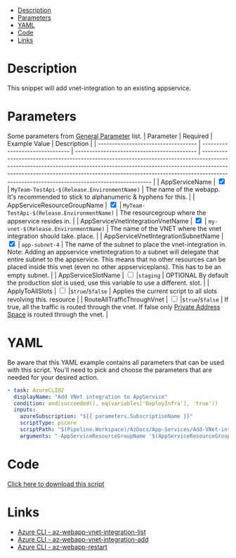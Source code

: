 - [Description](#description)
- [Parameters](#parameters)
- [YAML](#yaml)
- [Code](#code)
- [Links](#links)

# Description

This snippet will add vnet-integration to an existing appservice.

# Parameters

Some parameters from [General Parameter](/Azure/AzDocs-v1/Scripts) list.
| Parameter | Required | Example Value | Description |
| ----------------------------------- | ------------------------------- | ------------------------------------------- | ------------------------------------------------------------------------------------------------------------------------------------------------------------------------------------------------------------------------------------------------------------------------------------------------------ |
| AppServiceName | <input type="checkbox" checked> | `MyTeam-TestApi-$(Release.EnvironmentName)` | The name of the webapp. It's recommended to stick to alphanumeric & hyphens for this. |
| AppServiceResourceGroupName | <input type="checkbox" checked> | `MyTeam-TestApi-$(Release.EnvironmentName)` | The resourcegroup where the appservice resides in. |
| AppServiceVnetIntegrationVnetName | <input type="checkbox" checked> | `my-vnet-$(Release.EnvironmentName)` | The name of the VNET where the vnet integration should take. place. |
| AppServiceVnetIntegrationSubnetName | <input type="checkbox" checked> | `app-subnet-4` | The name of the subnet to place the vnet-integration in. Note: Adding an appservice vnetintegration to a subnet will delegate that entire subnet to the appservice. This means that no other resources can be placed inside this vnet (even no other appserviceplans). This has to be an empty subnet. |
| AppServiceSlotName | <input type="checkbox"> |`staging` | OPTIONAL By default the production slot is used, use this variable to use a different. slot. |
| ApplyToAllSlots | <input type="checkbox"> |`$true`/`$false` | Applies the current script to all slots revolving this. resource |
| RouteAllTrafficThroughVnet | <input type="checkbox"> |`$true`/`$false` | If true, all the traffic is routed through the vnet. If false only [Private Address Space](https://datatracker.ietf.org/doc/html/rfc1918#section-3) is routed through the vnet. |

# YAML

Be aware that this YAML example contains all parameters that can be used with this script. You'll need to pick and choose the parameters that are needed for your desired action.

```yaml
- task: AzureCLI@2
  displayName: "Add VNet integration to AppService"
  condition: and(succeeded(), eq(variables['DeployInfra'], 'true'))
  inputs:
    azureSubscription: "${{ parameters.SubscriptionName }}"
    scriptType: pscore
    scriptPath: "$(Pipeline.Workspace)/AzDocs/App-Services/Add-VNet-integration-to-AppService.ps1"
    arguments: "-AppServiceResourceGroupName '$(AppServiceResourceGroupName)' -AppServiceName '$(AppServiceName)' -AppServiceVnetIntegrationVnetName '$(AppServiceVnetIntegrationVnetName)' -AppServiceVnetIntegrationSubnetName '$(AppServiceVnetIntegrationSubnetName)' -AppServiceSlotName '$(AppServiceSlotName)' -ApplyToAllSlots $(ApplyToAllSlots) -RouteAllTrafficThroughVnet $true"
```

# Code

[Click here to download this script](../../../../src/App-Services/Add-VNet-integration-to-AppService.ps1)

# Links

- [Azure CLI - az-webapp-vnet-integration-list](https://docs.microsoft.com/en-us/cli/azure/webapp/vnet-integration?view=azure-cli-latest#az-webapp-vnet-integration-list)
- [Azure CLI - az-webapp-vnet-integration-add](https://docs.microsoft.com/en-us/cli/azure/webapp/vnet-integration?view=azure-cli-latest#az-webapp-vnet-integration-add)
- [Azure CLI - az-webapp-restart](https://docs.microsoft.com/en-us/cli/azure/webapp?view=azure-cli-latest#az-webapp-restart)
